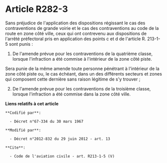 # Article R282-3

Sans préjudice de l'application des dispositions régissant le cas des contraventions de grande voirie et le cas des
contraventions au code de la route en zone côté ville, ceux qui ont contrevenu aux dispositions de l'arrêté préfectoral pris
en application des points c et d de l'article R. 213-1-5 sont punis : 

1. De l'amende prévue pour les contraventions de la quatrième classe, lorsque l'infraction a été commise à l'intérieur de la
zone côté piste. 

Sera punie de la même amende toute personne pénétrant à l'intérieur de la zone côté piste ou, le cas échéant, dans un des
différents secteurs et zones qui composent cette dernière sans raison légitime de s'y trouver ; 

2. De l'amende prévue pour les contraventions de la troisième classe, lorsque l'infraction a été commise dans la zone côté
ville.

**Liens relatifs à cet article**

	**Codifié par**:

	  - Décret n°67-334 du 30 mars 1967

	**Modifié par**:

	  - Décret n°2012-832 du 29 juin 2012 - art. 13

	**Cite**:

	  - Code de l'aviation civile - art. R213-1-5 (V)

